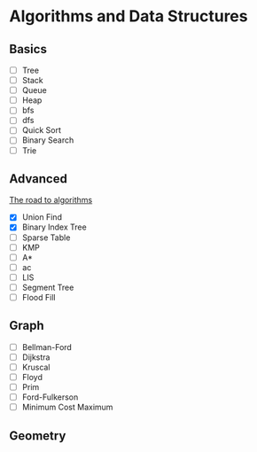 # Algorithms and Data Structures

## Basics

- [ ] Tree
- [ ] Stack
- [ ] Queue
- [ ] Heap
- [ ] bfs
- [ ] dfs
- [ ] Quick Sort 
- [ ] Binary Search
- [ ] Trie

## Advanced
[The road to algorithms](https://zhuanlan.zhihu.com/p/105467597)

- [x] Union Find
- [x] Binary Index Tree
- [ ] Sparse Table
- [ ] KMP
- [ ] A\*
- [ ] ac
- [ ] LIS
- [ ] Segment Tree
- [ ] Flood Fill

## Graph

- [ ] Bellman-Ford
- [ ] Dijkstra
- [ ] Kruscal
- [ ] Floyd
- [ ] Prim
- [ ] Ford-Fulkerson
- [ ] Minimum Cost Maximum

## Geometry

